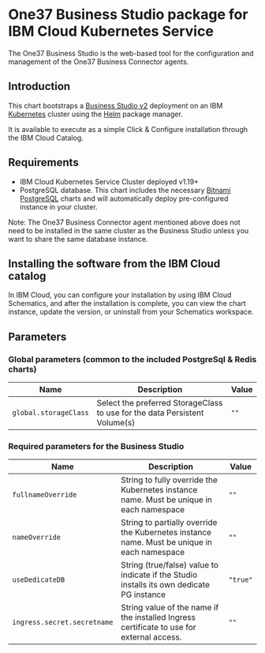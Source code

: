 # One37 Business Studio package for IBM Cloud Kubernetes Service

The One37 Business Studio is the web-based tool for the configuration and management of the One37 Business Connector agents.

## Introduction

This chart bootstraps a [Business Studio v2]() deployment on an IBM [Kubernetes](https://kubernetes.io) cluster using the [Helm](https://helm.sh) package manager.

It is available to execute as a simple Click & Configure installation through the IBM Cloud Catalog.

## Requirements

- IBM Cloud Kubernetes Service Cluster deployed  v1.19+
- PostgreSQL database. This chart includes the necessary [Bitnami PostgreSQL]() charts and will automatically deploy pre-configured instance in your cluster.

Note: The One37 Business Connector agent mentioned above does not need to be installed in the same cluster as the Business Studio unless you want to share the same database instance.

## Installing the software from the IBM Cloud catalog

In IBM Cloud, you can configure your installation by using IBM Cloud Schematics, and after the installation is complete, you can view the chart instance, update the version, or uninstall from your Schematics workspace.

## Parameters

### Global parameters (common to the included PostgreSql & Redis charts)

| Name                  | Description                                                                | Value |
|-----------------------|----------------------------------------------------------------------------|-------|
| `global.storageClass` | Select the preferred StorageClass to use for the data Persistent Volume(s) | `""`  |

### Required parameters for the Business Studio

| Name                        | Description                                                                                 | Value    |
|-----------------------------|---------------------------------------------------------------------------------------------|----------|
| `fullnameOverride`          | String to fully override the Kubernetes instance name. Must be unique in each namespace     | `""`     |
| `nameOverride`              | String to partially override the Kubernetes instance name. Must be unique in each namespace | `""`     |
| `useDedicateDB`             | String (true/false) value to indicate if the Studio installs its own dedicate PG instance   | `"true"` |
| `ingress.secret.secretname` | String value of the name if the installed Ingress certificate to use for external access.   | `""`     |
